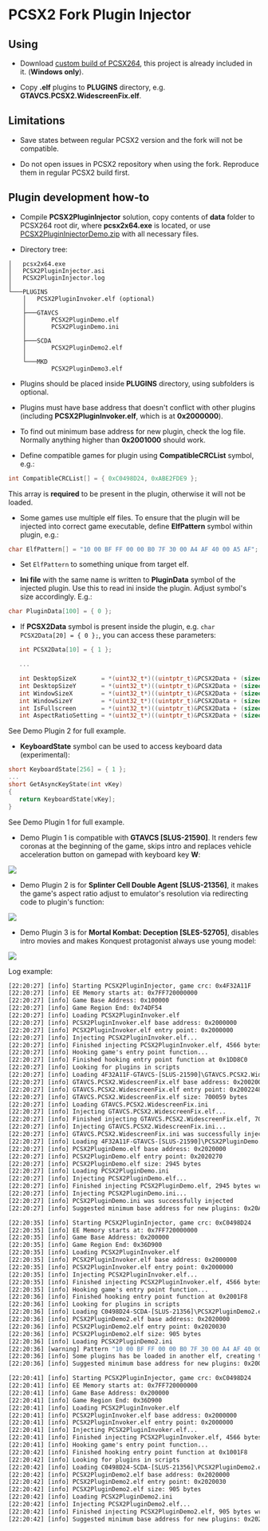 # PCSX2 Fork Plugin Injector

## Using

 - Download [custom build of PCSX264](https://github.com/ASI-Factory/PCSX2-Fork-With-Plugins/releases/tag/latest), this project is already included in it. (**Windows only**).

 - Copy **.elf** plugins to **PLUGINS** directory, e.g. **GTAVCS.PCSX2.WidescreenFix.elf**.

## Limitations

 - Save states between regular PCSX2 version and the fork will not be compatible.

 - Do not open issues in PCSX2 repository when using the fork. Reproduce them in regular PCSX2 build first.

## Plugin development how-to 

 - Compile **PCSX2PluginInjector** solution, copy contents of **data** folder to PCSX264 root dir, where **pcsx2x64.exe** is located, or use [PCSX2PluginInjectorDemo.zip](https://github.com/ThirteenAG/PCSX2PluginInjector/releases/download/latest/PCSX2PluginInjectorDemo.zip) with all necessary files.

 - Directory tree:

```
│   pcsx2x64.exe
│   PCSX2PluginInjector.asi
│   PCSX2PluginInjector.log
│
└───PLUGINS
    │   PCSX2PluginInvoker.elf (optional)
    │
    ├───GTAVCS
    │       PCSX2PluginDemo.elf
    │       PCSX2PluginDemo.ini
    │
    ├───SCDA
    │       PCSX2PluginDemo2.elf
    │
    └───MKD
            PCSX2PluginDemo3.elf			
```

 - Plugins should be placed inside **PLUGINS** directory, using subfolders is optional.

 - Plugins must have base address that doesn't conflict with other plugins (including **PCSX2PluginInvoker.elf**, which is at **0x2000000**).

 - To find out minimum base address for new plugin, check the log file. Normally anything higher than **0x2001000** should work.

 - Define compatible games for plugin using **CompatibleCRCList** symbol, e.g.:
 ```c
 int CompatibleCRCList[] = { 0xC0498D24, 0xABE2FDE9 };
 ```
 This array is **required** to be present in the plugin, otherwise it will not be loaded.

 - Some games use multiple elf files. To ensure that the plugin will be injected into correct game executable, define **ElfPattern** symbol within plugin, e.g.:

```c
char ElfPattern[] = "10 00 BF FF 00 00 B0 7F 30 00 A4 AF 40 00 A5 AF";
```

 - Set `ElfPattern` to something unique from target elf. 

 - **Ini file** with the same name is written to **PluginData** symbol of the injected plugin. Use this to read ini inside the plugin. Adjust symbol's size accordingly. E.g.:
 ```c
 char PluginData[100] = { 0 };
 ```

 - If **PCSX2Data** symbol is present inside the plugin, e.g. `char PCSX2Data[20] = { 0 };`, you can access these parameters:
 ```c
    int PCSX2Data[10] = { 1 };

    ...

    int DesktopSizeX       = *(uint32_t*)((uintptr_t)&PCSX2Data + (sizeof(uint32_t) * 0));
    int DesktopSizeY       = *(uint32_t*)((uintptr_t)&PCSX2Data + (sizeof(uint32_t) * 1));
    int WindowSizeX        = *(uint32_t*)((uintptr_t)&PCSX2Data + (sizeof(uint32_t) * 2));
    int WindowSizeY        = *(uint32_t*)((uintptr_t)&PCSX2Data + (sizeof(uint32_t) * 3));
    int IsFullscreen       = *(uint32_t*)((uintptr_t)&PCSX2Data + (sizeof(uint32_t) * 4));
    int AspectRatioSetting = *(uint32_t*)((uintptr_t)&PCSX2Data + (sizeof(uint32_t) * 5));
```
See Demo Plugin 2 for full example.

 - **KeyboardState** symbol can be used to access keyboard data (experimental):
 ```c
 short KeyboardState[256] = { 1 };
 ...
 short GetAsyncKeyState(int vKey)
{
    return KeyboardState[vKey];
}
 ```
 See Demo Plugin 1 for full example.

- Demo Plugin 1 is compatible with **GTAVCS [SLUS-21590]**. It renders few coronas at the beginning of the game, skips intro and replaces vehicle acceleration button on gamepad with keyboard key **W**:

![](https://i.imgur.com/qYbBtr3.png)

- Demo Plugin 2 is for **Splinter Cell Double Agent [SLUS-21356]**, it makes the game's aspect ratio adjust to emulator's resolution via redirecting code to plugin's function:

![](https://i.imgur.com/nYdAUp2.png)

- Demo Plugin 3 is for **Mortal Kombat: Deception [SLES-52705]**, disables intro movies and makes Konquest protagonist always use young model:

![](https://i.imgur.com/VWptXcv.png)

Log example:

```bat
[22:20:27] [info] Starting PCSX2PluginInjector, game crc: 0x4F32A11F
[22:20:27] [info] EE Memory starts at: 0x7FF720000000
[22:20:27] [info] Game Base Address: 0x100000
[22:20:27] [info] Game Region End: 0x74DF54
[22:20:27] [info] Loading PCSX2PluginInvoker.elf
[22:20:27] [info] PCSX2PluginInvoker.elf base address: 0x2000000
[22:20:27] [info] PCSX2PluginInvoker.elf entry point: 0x2000000
[22:20:27] [info] Injecting PCSX2PluginInvoker.elf...
[22:20:27] [info] Finished injecting PCSX2PluginInvoker.elf, 4566 bytes written at 0x2000000
[22:20:27] [info] Hooking game's entry point function...
[22:20:27] [info] Finished hooking entry point function at 0x1DD8C0
[22:20:27] [info] Looking for plugins in scripts
[22:20:27] [info] Loading 4F32A11F-GTAVCS-[SLUS-21590]\GTAVCS.PCSX2.WidescreenFix.elf
[22:20:27] [info] GTAVCS.PCSX2.WidescreenFix.elf base address: 0x2002000
[22:20:27] [info] GTAVCS.PCSX2.WidescreenFix.elf entry point: 0x2002248
[22:20:27] [info] GTAVCS.PCSX2.WidescreenFix.elf size: 700059 bytes
[22:20:27] [info] Loading GTAVCS.PCSX2.WidescreenFix.ini
[22:20:27] [info] Injecting GTAVCS.PCSX2.WidescreenFix.elf...
[22:20:27] [info] Finished injecting GTAVCS.PCSX2.WidescreenFix.elf, 700059 bytes written at 0x2002000
[22:20:27] [info] Injecting GTAVCS.PCSX2.WidescreenFix.ini...
[22:20:27] [info] GTAVCS.PCSX2.WidescreenFix.ini was successfully injected
[22:20:27] [info] Loading 4F32A11F-GTAVCS-[SLUS-21590]\PCSX2PluginDemo.elf
[22:20:27] [info] PCSX2PluginDemo.elf base address: 0x2020000
[22:20:27] [info] PCSX2PluginDemo.elf entry point: 0x2020270
[22:20:27] [info] PCSX2PluginDemo.elf size: 2945 bytes
[22:20:27] [info] Loading PCSX2PluginDemo.ini
[22:20:27] [info] Injecting PCSX2PluginDemo.elf...
[22:20:27] [info] Finished injecting PCSX2PluginDemo.elf, 2945 bytes written at 0x2020000
[22:20:27] [info] Injecting PCSX2PluginDemo.ini...
[22:20:27] [info] PCSX2PluginDemo.ini was successfully injected
[22:20:27] [info] Suggested minimum base address for new plugins: 0x20ACE9B

[22:20:35] [info] Starting PCSX2PluginInjector, game crc: 0xC0498D24
[22:20:35] [info] EE Memory starts at: 0x7FF720000000
[22:20:35] [info] Game Base Address: 0x200000
[22:20:35] [info] Game Region End: 0x36D900
[22:20:35] [info] Loading PCSX2PluginInvoker.elf
[22:20:35] [info] PCSX2PluginInvoker.elf base address: 0x2000000
[22:20:35] [info] PCSX2PluginInvoker.elf entry point: 0x2000000
[22:20:35] [info] Injecting PCSX2PluginInvoker.elf...
[22:20:35] [info] Finished injecting PCSX2PluginInvoker.elf, 4566 bytes written at 0x2000000
[22:20:35] [info] Hooking game's entry point function...
[22:20:36] [info] Finished hooking entry point function at 0x2001F8
[22:20:36] [info] Looking for plugins in scripts
[22:20:36] [info] Loading C0498D24-SCDA-[SLUS-21356]\PCSX2PluginDemo2.elf
[22:20:36] [info] PCSX2PluginDemo2.elf base address: 0x2020000
[22:20:36] [info] PCSX2PluginDemo2.elf entry point: 0x2020030
[22:20:36] [info] PCSX2PluginDemo2.elf size: 905 bytes
[22:20:36] [info] Loading PCSX2PluginDemo2.ini
[22:20:36] [warning] Pattern "10 00 BF FF 00 00 B0 7F 30 00 A4 AF 40 00 A5 AF" is not found in this elf, PCSX2PluginDemo2.elf will not be loaded at this time
[22:20:36] [info] Some plugins has be loaded in another elf, creating thread to handle it
[22:20:36] [info] Suggested minimum base address for new plugins: 0x20011D6

[22:20:41] [info] Starting PCSX2PluginInjector, game crc: 0xC0498D24
[22:20:41] [info] EE Memory starts at: 0x7FF720000000
[22:20:41] [info] Game Base Address: 0x200000
[22:20:41] [info] Game Region End: 0x36D900
[22:20:41] [info] Loading PCSX2PluginInvoker.elf
[22:20:41] [info] PCSX2PluginInvoker.elf base address: 0x2000000
[22:20:41] [info] PCSX2PluginInvoker.elf entry point: 0x2000000
[22:20:41] [info] Injecting PCSX2PluginInvoker.elf...
[22:20:41] [info] Finished injecting PCSX2PluginInvoker.elf, 4566 bytes written at 0x2000000
[22:20:41] [info] Hooking game's entry point function...
[22:20:42] [info] Finished hooking entry point function at 0x1001F8
[22:20:42] [info] Looking for plugins in scripts
[22:20:42] [info] Loading C0498D24-SCDA-[SLUS-21356]\PCSX2PluginDemo2.elf
[22:20:42] [info] PCSX2PluginDemo2.elf base address: 0x2020000
[22:20:42] [info] PCSX2PluginDemo2.elf entry point: 0x2020030
[22:20:42] [info] PCSX2PluginDemo2.elf size: 905 bytes
[22:20:42] [info] Loading PCSX2PluginDemo2.ini
[22:20:42] [info] Injecting PCSX2PluginDemo2.elf...
[22:20:42] [info] Finished injecting PCSX2PluginDemo2.elf, 905 bytes written at 0x2020000
[22:20:42] [info] Suggested minimum base address for new plugins: 0x2020389
```
